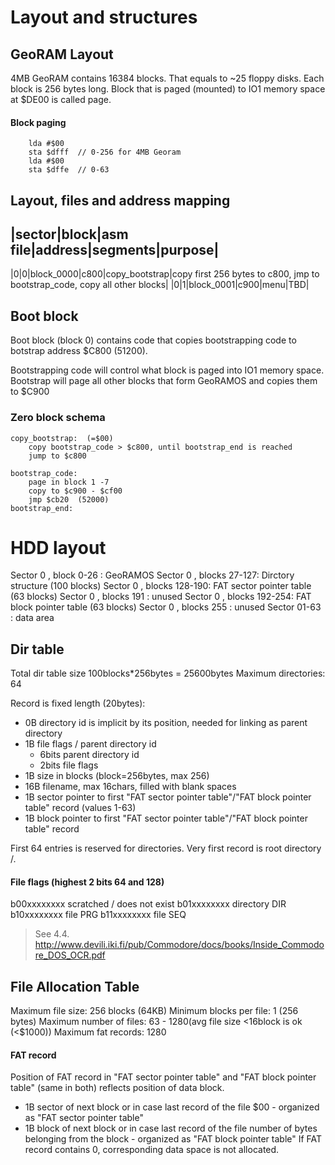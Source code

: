 # Layout and structures

## GeoRAM Layout
4MB GeoRAM contains 16384 blocks. That equals to ~25 floppy disks. Each block is 256 bytes long. Block that is paged (mounted) to IO1 memory space at $DE00 is called page.

#### Block paging
```
    lda #$00
    sta $dfff  // 0-256 for 4MB Georam
    lda #$00
    sta $dffe  // 0-63
```

## Layout, files and address mapping

|sector|block|asm file|address|segments|purpose|
------------------------------------------------
|0|0|block_0000|c800|copy_bootstrap|copy first 256 bytes to c800, jmp to bootstrap_code, copy all other blocks|
|0|1|block_0001|c900|menu|TBD|


## Boot block

Boot block (block 0) contains code that copies bootstrapping code to botstrap address $C800 (51200).

Bootstrapping code will control what block is paged into IO1 memory space. Bootstrap will page all other blocks that form GeoRAMOS and copies them to $C900

### Zero block schema

```
copy_bootstrap:  (=$00)
    copy bootstrap_code > $c800, until bootstrap_end is reached
    jump to $c800

bootstrap_code:
    page in block 1 -7
    copy to $c900 - $cf00
    jmp $cb20  (52000)
bootstrap_end:
```

# HDD layout
Sector 0    , block    0-26 : GeoRAMOS
Sector 0    , blocks  27-127: Dirctory structure (100 blocks)
Sector 0    , blocks 128-190: FAT sector pointer table (63 blocks)
Sector 0    , blocks 191    : unused
Sector 0    , blocks 192-254: FAT block pointer table (63 blocks)
Sector 0    , blocks 255    : unused
Sector 01-63                : data area

## Dir table
Total dir table size 100blocks*256bytes = 25600bytes
Maximum directories: 64

Record is fixed length (20bytes):
- 0B  directory id is implicit by its position, needed for linking as parent directory
- 1B  file flags / parent directory id
  - 6bits  parent directory id
  - 2bits  file flags
- 1B  size in blocks (block=256bytes, max 256)
- 16B filename, max 16chars, filled with blank spaces
- 1B  sector pointer to first "FAT sector pointer table"/"FAT block pointer table" record (values 1-63)
- 1B  block pointer to first "FAT sector pointer table"/"FAT block pointer table" record

First 64 entries is reserved for directories.
Very first record is root directory /.

#### File flags (highest 2 bits 64 and 128)
b00xxxxxxxx scratched / does not exist
b01xxxxxxxx directory  DIR
b10xxxxxxxx file PRG
b11xxxxxxxx file SEQ
> See 4.4. http://www.devili.iki.fi/pub/Commodore/docs/books/Inside_Commodore_DOS_OCR.pdf


## File Allocation Table

Maximum file size: 256 blocks (64KB)
Minimum blocks per file: 1 (256 bytes)
Maximum number of files: 63 - 1280(avg file size <16block is ok (<$1000)) 
Maximum fat records: 1280


#### FAT record
Position of FAT record in "FAT sector pointer table" and "FAT block pointer table" (same in both) reflects position of data block.
- 1B sector of next block or in case last record of the file $00 - organized as "FAT sector pointer table"
- 1B block of next block  or in case last record of the file number of bytes belonging from the block - organized as "FAT block pointer table"
If FAT record contains 0, corresponding data space is not allocated.


